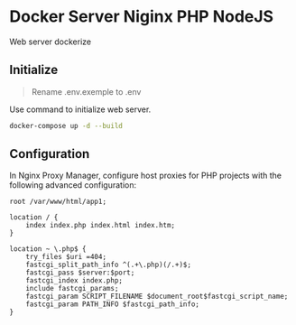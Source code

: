 # Docker Server Niginx PHP NodeJS

Web server dockerize

## Initialize

> Rename .env.exemple to .env

Use command to initialize web server.

```bash
docker-compose up -d --build
```

## Configuration

In Nginx Proxy Manager, configure host proxies for PHP projects with the following advanced configuration:

```nginx
root /var/www/html/app1;

location / {
    index index.php index.html index.htm;
}

location ~ \.php$ {
    try_files $uri =404;
    fastcgi_split_path_info ^(.+\.php)(/.+)$;
    fastcgi_pass $server:$port;
    fastcgi_index index.php;
    include fastcgi_params;
    fastcgi_param SCRIPT_FILENAME $document_root$fastcgi_script_name;
    fastcgi_param PATH_INFO $fastcgi_path_info;
}
```
